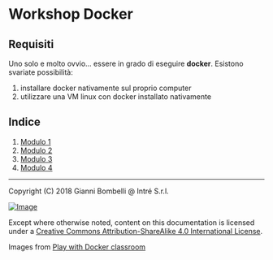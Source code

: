 # Workshop Docker

## Requisiti
Uno solo e molto ovvio...
essere in grado di eseguire __docker__.
Esistono svariate possibilità:
1. installare docker nativamente sul proprio computer
2. utilizzare una VM linux con docker installato nativamente

## Indice
1. [Modulo 1](./module01/README.md)
2. [Modulo 2](./module02/README.md)
3. [Modulo 3](./module03/README.md)
4. [Modulo 4](./module04/README.md)


___

Copyright (C)  2018  Gianni Bombelli @ Intré S.r.l.

[![Image](https://i.creativecommons.org/l/by-sa/4.0/88x31.png)](https://creativecommons.org/licenses/by-sa/4.0/)

Except where otherwise noted, content on this documentation is licensed under a [Creative Commons Attribution-ShareAlike 4.0 International License](https://creativecommons.org/licenses/by-sa/4.0/).

Images from [Play with Docker classroom](https://training.play-with-docker.com/about/)
